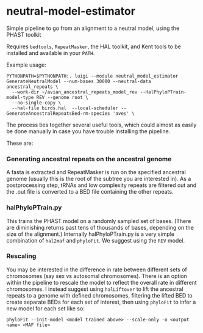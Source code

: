 # neutral-model-estimator
Simple pipeline to go from an alignment to a neutral model, using the PHAST toolkit

Requires `bedtools`, `RepeatMasker`, the HAL toolkit, and Kent tools to be installed and available in your `PATH`.

Example usage:
```
PYTHONPATH=$PYTHONPATH:. luigi --module neutral_model_estimator GenerateNeutralModel --num-bases 30000 --neutral-data ancestral_repeats \
  --work-dir ~/avian_ancestral_repeats_model_rev --HalPhyloPTrain-model-type REV --genome root \
  --no-single-copy \
  --hal-file birds.hal  --local-scheduler --GenerateAncestralRepeatsBed-rm-species 'aves' \
```

The process ties together several useful tools, which could almost as easily be done manually in case you have trouble installing the pipeline.

These are:
### Generating ancestral repeats on the ancestral genome
A fasta is extracted and RepeatMasker is run on the specified ancestral genome (usually this is the root of the subtree you are interested in). As a postprocessing step, tRNAs and low complexity repeats are filtered out and the .out file is converted to a BED file containing the other repeats.
### halPhyloPTrain.py
This trains the PHAST model on a randomly sampled set of bases. (There are diminishing returns past tens of thousands of bases, depending on the size of the alignment.) Internally halPhyloPTrain.py is a very simple combination of `hal2maf` and `phyloFit`. We suggest using the `REV` model.
### Rescaling
You may be interested in the difference in rate between different sets of chromosomes (say sex vs autosomal chromosomes). There is an option within the pipeline to rescale the model to reflect the overall rate in different chromosomes. I instead suggest using `halLiftover` to lift the ancestral repeats to a genome with defined chromosomes, filtering the lifted BED to create separate BEDs for each set of interest, then using `phyloFit` to infer a new model for each set like so:
```
phyloFit --init-model <model trained above> --scale-only -o <output name> <MAF file>
```
